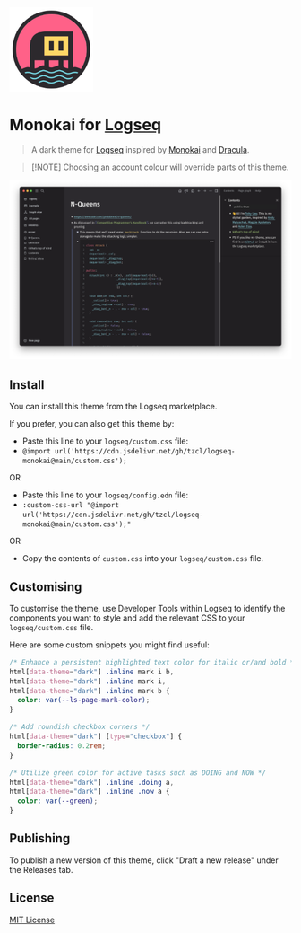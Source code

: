<img src="./icon.svg" alt="Icon" width="150" height="150">

# Monokai for [Logseq](http://logseq.com)

> A dark theme for [Logseq](http://logseq.com) inspired by [Monokai](https://monokai.pro/) and [Dracula](https://draculatheme.com/).

> \[!NOTE\]
> Choosing an account colour will override parts of this theme.

<img src="./screencap.png" alt="Screenshot">

## Install

You can install this theme from the Logseq marketplace.

If you prefer, you can also get this theme by:

- Paste this line to your `logseq/custom.css` file:
- `@import url('https://cdn.jsdelivr.net/gh/tzcl/logseq-monokai@main/custom.css');`

OR

- Paste this line to your `logseq/config.edn` file:
- `:custom-css-url "@import url('https://cdn.jsdelivr.net/gh/tzcl/logseq-monokai@main/custom.css');"`

OR

- Copy the contents of `custom.css` into your `logseq/custom.css` file.

## Customising

To customise the theme, use Developer Tools within Logseq to identify the components you want to style and add the relevant CSS to your `logseq/custom.css` file.

Here are some custom snippets you might find useful:
```css
/* Enhance a persistent highlighted text color for italic or/and bold */
html[data-theme="dark"] .inline mark i b, 
html[data-theme="dark"] .inline mark i, 
html[data-theme="dark"] .inline mark b {
  color: var(--ls-page-mark-color);
}
```
```css
/* Add roundish checkbox corners */
html[data-theme="dark"] [type="checkbox"] {
  border-radius: 0.2rem;
}
```
```css
/* Utilize green color for active tasks such as DOING and NOW */
html[data-theme="dark"] .inline .doing a,
html[data-theme="dark"] .inline .now a {
  color: var(--green);
}
```
## Publishing

To publish a new version of this theme, click "Draft a new release" under the Releases tab.

## License

[MIT License](./LICENSE)
